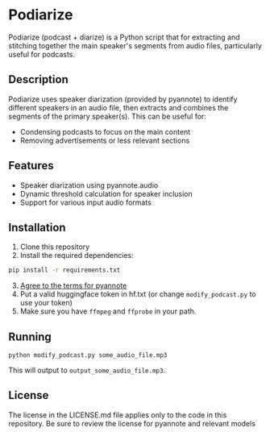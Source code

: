 # Podiarize

Podiarize (podcast + diarize) is a Python script that for extracting and stitching together the main speaker's segments from audio files, particularly useful for podcasts.

## Description

Podiarize uses speaker diarization (provided by pyannote) to identify different speakers in an audio file, then extracts and combines the segments of the primary speaker(s). This can be useful for:

- Condensing podcasts to focus on the main content
- Removing advertisements or less relevant sections

## Features

- Speaker diarization using pyannote.audio
- Dynamic threshold calculation for speaker inclusion
- Support for various input audio formats

## Installation

1. Clone this repository
2. Install the required dependencies:

```bash
pip install -r requirements.txt
```

3. [Agree to the terms for pyannote](https://github.com/pyannote/pyannote-audio?tab=readme-ov-file#tldr)
4. Put a valid huggingface token in hf.txt (or change `modify_podcast.py` to use your token)
5. Make sure you have `ffmpeg` and `ffprobe` in your path.

## Running

`python modify_podcast.py some_audio_file.mp3`

This will output to `output_some_audio_file.mp3`. 

## License

The license in the LICENSE.md file applies only to the code in this repository. Be sure to review the license for pyannote and relevant models